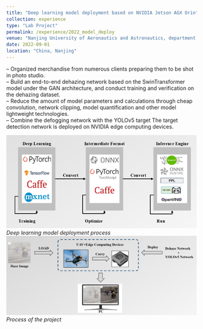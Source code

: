 ```yaml
---
title: "Deep learning model deployment based on NVIDIA Jetson AGX Orin"
collection: experience
type: "Lab Project"
permalink: /experience/2022_model_deploy
venue: "Nanjing University of Aeronautics and Astronautics, department of Automation"
date: 2022-09-01
location: "China, Nanjing"
---
```


– Organized merchandise from numerous clients preparing them to be shot in photo studio.\
– Build an end-to-end dehazing network based on the SwinTransformer model under the GAN architecture, and conduct training and verification on the dehazing dataset.\
– Reduce the amount of model parameters and calculations through cheap convolution, network clipping, model quantification and other model lightweight technologies.\
– Combine the defogging network with the YOLOv5 target The target detection network is deployed on NVIDIA edge computing devices.

![onnx_to_tensorrt](../images/onnx_to_tensorrt.png)\
*Deep learning model deployment process*
![model_deploy](../images/model_deploy.png)\
*Process of the project*
